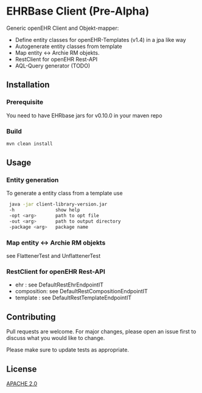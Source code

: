 # EHRBase Client (Pre-Alpha) 

Generic openEHR Client and Objekt-mapper:
* Define entity classes for openEHR-Templates (v1.4) in a jpa like way
* Autogenerate  entity classes from template
* Map entity <-> Archie RM objekts.
* RestClient for openEHR Rest-API 
* AQL-Query generator (TODO)


## Installation

### Prerequisite
You need to have EHRbase jars for v0.10.0 in your maven repo 
### Build
```bash
mvn clean install
```

## Usage
###  Entity generation
To generate a entity class from a template use
```bash
 java -jar client-library-version.jar
 -h               show help
 -opt <arg>       path to opt file
 -out <arg>       path to output directory
 -package <arg>   package name
```

###  Map entity <-> Archie RM objekts

see FlattenerTest and UnflattenerTest

### RestClient for openEHR Rest-API 

- ehr : see DefaultRestEhrEndpointIT
- composition: see DefaultRestCompositionEndpointIT
- template : see DefaultRestTemplateEndpointIT
## Contributing
Pull requests are welcome. For major changes, please open an issue first to discuss what you would like to change.

Please make sure to update tests as appropriate.

## License
[APACHE 2.0](https://www.apache.org/licenses/LICENSE-2.0)
